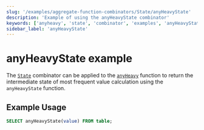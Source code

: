 ```yaml
---
slug: '/examples/aggregate-function-combinators/State/anyHeavyState'
description: 'Example of using the anyHeavyState combinator'
keywords: ['anyheavy', 'state', 'combinator', 'examples', 'anyHeavyState']
sidebar_label: 'anyHeavyState'
---
```


# anyHeavyState example

The [`State`](/sql-reference/aggregate-functions/combinators#-state) combinator can be applied to the [`anyHeavy`](/sql-reference/aggregate-functions/reference/anyheavy) function to return the intermediate state of most frequent value calculation using the `anyHeavyState` function.

## Example Usage

```sql
SELECT anyHeavyState(value) FROM table;
``` 